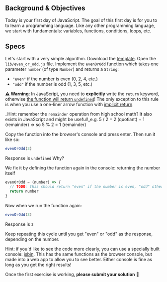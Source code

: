 ## Background & Objectives

Today is your first day of JavaScript. The goal of this first day is for you to to learn a programming language. Like any other programming language, we start with fundamentals: variables, functions, conditions, loops, etc.

## Specs

Let's start with a very simple algorithm. Download the [template](https://github.com/dounan1/china-product/blob/master/02-javascript/exercises/basic-js.zip). Open the `lib/even_or_odd.js` file. Implement the `evenOrOdd` function which takes one parameter `number` (of type `Number`) and returns a `String`:

- `"even"` if the number is even (0, 2, 4, etc.)
- `"odd"` if the number is odd (1, 3, 5, etc.)

**⚠️ Warning**: In JavaScript, you need to **explicitly** write the `return` keyword, otherwise [the function will return `undefined`](https://developer.mozilla.org/en-US/docs/Web/JavaScript/Reference/Statements/return#Syntax)! The only exception to this rule is when you use a one-liner arrow function with [implicit return](https://developer.mozilla.org/en-US/docs/Web/JavaScript/Reference/Functions/Arrow_functions#Function_body).

 _Hint: remember the `remainder` operation from high school math? It also exists in JavaScript and might be useful!_e.g. 5 / 2 = 2 (quotiant) + 1 (remainder) => so 5 % 2 = 1 (remainder)

 Copy the function into the browser's console and press enter. Then run it like so:

```js
evenOrOdd(3)
```

Response is `undefined` Why?

We fix it by defining the function again in the console: returning the number itself

```js
evenOrOdd = (number) => {
  // TODO: this should return "even" if the number is even, "odd" otherwise
  return number
}
```

Now when we run the function again:

```js
evenOrOdd(3)
```
Response is `3`

Keep repeating this cycle until you get "even" or "odd" as the response, depending on the number.


Hint: if you'd like to see the code more clearly, you can use a specially built console: [jsbin](http://jsbin.com/?console). This has the same functions as the browser console, but made into a web app to allow you to see better. Either console is fine as long as you get the right results!


Once the first exercise is working, **please submit your solution** 🙏

